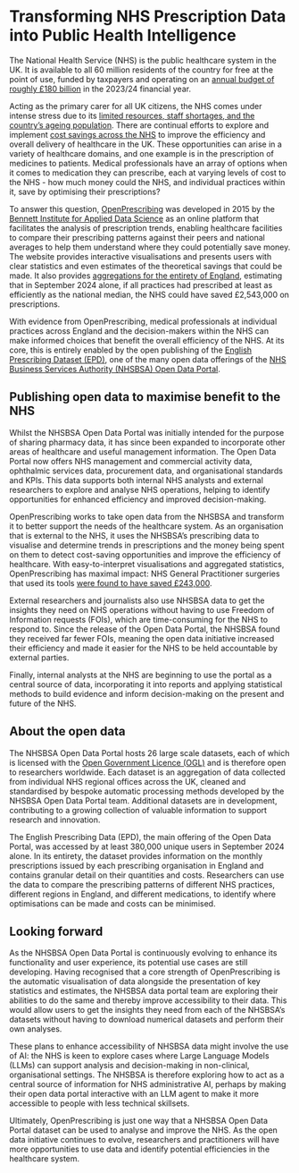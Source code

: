 # Transforming NHS Prescription Data into Public Health Intelligence 

The National Health Service (NHS) is the public healthcare system in the UK. It is available to all 60 million residents of the country for free at the point of use, funded by taxpayers and operating on an [annual budget of roughly £180 billion](https://www.nhsconfed.org/publications/autumn-budget-2024-what-you-need-know#:~:text=The%20Chancellor%20announced%20a%20%C2%A3,year%20to%20%C2%A3192%20billion.) in the 2023/24 financial year.  

Acting as the primary carer for all UK citizens, the NHS comes under intense stress due to its [limited resources, staff shortages, and the country’s ageing population](https://www.bma.org.uk/advice-and-support/nhs-delivery-and-workforce/pressures/an-nhs-under-pressure). There are continual efforts to explore and implement [cost savings across the NHS](https://www.england.nhs.uk/blog/changing-the-way-we-work-to-find-efficiencies-and-ensure-value-for-money-for-the-nhs/) to improve the efficiency and overall delivery of healthcare in the UK. These opportunities can arise in a variety of healthcare domains, and one example is in the prescription of medicines to patients. Medical professionals have an array of options when it comes to medication they can prescribe, each at varying levels of cost to the NHS \- how much money could the NHS, and individual practices within it, save by optimising their prescriptions?

To answer this question, [OpenPrescribing](https://openprescribing.net/) was developed in 2015 by the [Bennett Institute for Applied Data Science](https://www.bennett.ox.ac.uk/) as an online platform that facilitates the analysis of prescription trends, enabling healthcare facilities to compare their prescribing patterns against their peers and national averages to help them understand where they could potentially save money. The website provides interactive visualisations and presents users with clear statistics and even estimates of the theoretical savings that could be made. It also provides [aggregations for the entirety of England](https://openprescribing.net/national/england/), estimating that in September 2024 alone, if all practices had prescribed at least as efficiently as the national median, the NHS could have saved £2,543,000 on prescriptions. 

With evidence from OpenPrescribing, medical professionals at individual practices across England and the decision-makers within the NHS can make informed choices that benefit the overall efficiency of the NHS. At its core, this is entirely enabled by the open publishing of the [English Prescribing Dataset (EPD)](https://opendata.nhsbsa.net/dataset/english-prescribing-data-epd), one of the many open data offerings of the [NHS Business Services Authority (NHSBSA) Open Data Portal](https://opendata.nhsbsa.net/#home-page).  

## Publishing open data to maximise benefit to the NHS
Whilst the NHSBSA Open Data Portal was initially intended for the purpose of sharing pharmacy data, it has since been expanded to incorporate other areas of healthcare and useful management information. The Open Data Portal now offers NHS management and commercial activity data, ophthalmic services data, procurement data, and organisational standards and KPIs. This data supports both internal NHS analysts and external researchers to explore and analyse NHS operations, helping to identify opportunities for enhanced efficiency and improved decision-making.  

OpenPrescribing works to take open data from the NHSBSA and transform it to better support the needs of the healthcare system. As an organisation that is external to the NHS, it uses the NHSBSA’s prescribing data to visualise and determine trends in prescriptions and the money being spent on them to detect cost-saving opportunities and improve the efficiency of healthcare. With easy-to-interpret visualisations and aggregated statistics, OpenPrescribing has maximal impact: NHS General Practitioner surgeries that used its tools [were found to have saved £243,000](https://www.phc.ox.ac.uk/about/impact/openprescribing-putting-data-and-statistics-into-action-to-save-the-nhs-money).

External researchers and journalists also use NHSBSA data to get the insights they need on NHS operations without having to use Freedom of Information requests (FOIs), which are time-consuming for the NHS to respond to. Since the release of the Open Data Portal, the NHSBSA found they received far fewer FOIs, meaning the open data initiative increased their efficiency and made it easier for the NHS to be held accountable by external parties.  

Finally, internal analysts at the NHS are beginning to use the portal as a central source of data, incorporating it into reports and applying statistical methods to build evidence and inform decision-making on the present and future of the NHS.

## About the open data 
The NHSBSA Open Data Portal hosts 26 large scale datasets, each of which is licensed with the [Open Government Licence (OGL)](https://www.nationalarchives.gov.uk/doc/open-government-licence/version/3/) and is therefore open to researchers worldwide. Each dataset is an aggregation of data collected from individual NHS regional offices across the UK, cleaned and standardised by bespoke automatic processing methods developed by the NHSBSA Open Data Portal team. Additional datasets are in development, contributing to a growing collection of valuable information to support research and innovation.

The English Prescribing Data (EPD), the main offering of the Open Data Portal, was accessed by at least 380,000 unique users in September 2024 alone. In its entirety, the dataset provides information on the monthly prescriptions issued by each prescribing organisation in England and contains granular detail on their quantities and costs. Researchers can use the data to compare the prescribing patterns of different NHS practices, different regions in England, and different medications, to identify where optimisations can be made and costs can be minimised. 

## Looking forward
As the NHSBSA Open Data Portal is continuously evolving to enhance its functionality and user experience, its potential use cases are still developing. Having recognised that a core strength of OpenPrescribing is the automatic visualisation of data alongside the presentation of key statistics and estimates, the NHSBSA data portal team are exploring their abilities to do the same and thereby improve accessibility to their data. This would allow users to get the insights they need from each of the NHSBSA’s datasets without having to download numerical datasets and perform their own analyses.

These plans to enhance accessibility of NHSBSA data might involve the use of AI: the NHS is keen to explore cases where Large Language Models (LLMs) can support analysis and decision-making in non-clinical, organisational settings. The NHSBSA is therefore exploring how to act as a central source of information for NHS administrative AI, perhaps by making their open data portal interactive with an LLM agent to make it more accessible to people with less technical skillsets.

Ultimately, OpenPrescribing is just one way that a NHSBSA Open Data Portal dataset can be used to analyse and improve the NHS. As the open data initiative continues to evolve, researchers and practitioners will have more opportunities to use data and identify potential efficiencies in the healthcare system.